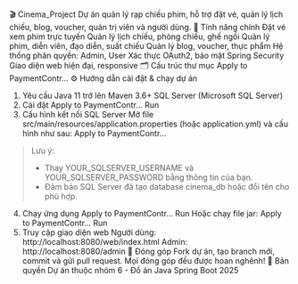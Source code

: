 🎬 Cinema_Project
Dự án quản lý rạp chiếu phim, hỗ trợ đặt vé, quản lý lịch chiếu, blog, voucher, quản trị viên và người dùng.
🚀 Tính năng chính
Đặt vé xem phim trực tuyến
Quản lý lịch chiếu, phòng chiếu, ghế ngồi
Quản lý phim, diễn viên, đạo diễn, suất chiếu
Quản lý blog, voucher, thực phẩm
Hệ thống phân quyền: Admin, User
Xác thực OAuth2, bảo mật Spring Security
Giao diện web hiện đại, responsive
🗂️ Cấu trúc thư mục
Apply to PaymentContr...
⚙️ Hướng dẫn cài đặt & chạy dự án
1. Yêu cầu
Java 11 trở lên
Maven 3.6+
SQL Server (Microsoft SQL Server)
2. Cài đặt
Apply to PaymentContr...
Run
3. Cấu hình kết nối SQL Server
Mở file src/main/resources/application.properties (hoặc application.yml) và cấu hình như sau:
Apply to PaymentContr...
> Lưu ý:
> - Thay YOUR_SQLSERVER_USERNAME và YOUR_SQLSERVER_PASSWORD bằng thông tin của bạn.
> - Đảm bảo SQL Server đã tạo database cinema_db hoặc đổi tên cho phù hợp.
4. Chạy ứng dụng
Apply to PaymentContr...
Run
Hoặc chạy file jar:
Apply to PaymentContr...
Run
5. Truy cập giao diện web
Người dùng: http://localhost:8080/web/index.html
Admin: http://localhost:8080/admin
📝 Đóng góp
Fork dự án, tạo branch mới, commit và gửi pull request.
Mọi đóng góp đều được hoan nghênh!
📄 Bản quyền
Dự án thuộc nhóm 6 - Đồ án Java Spring Boot 2025
